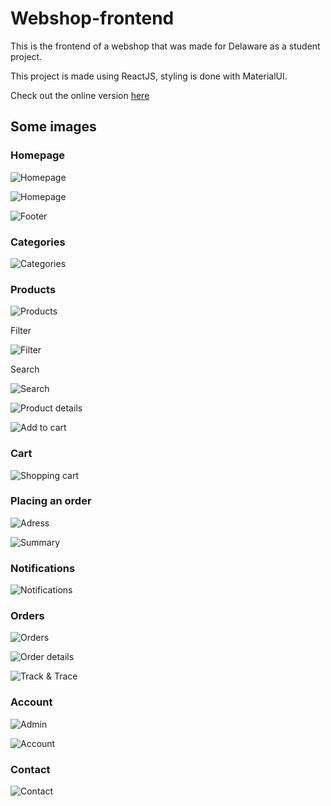 # Webshop-frontend
This is the frontend of a webshop that was made for Delaware as a student project.

This project is made using ReactJS, styling is done with MaterialUI.

Check out the online version [here](https://dws.qwict.com)

## Some images

### Homepage

![Homepage](./images/homepage.png)

![Homepage](./images/homepage2.png)

![Footer](./images/footer.png)

### Categories

![Categories](./images/categories.png)

### Products

![Products](./images/products.png)

Filter

![Filter](./images/filter.png)

Search

![Search](./images/search.png)

![Product details](./images/productDetail.png)

![Add to cart](./images/addToCart.png)

### Cart

![Shopping cart](./images/cart.png)

### Placing an order

![Adress](./images/orderPlace.png)

![Summary](./images/orderSummary.png)

### Notifications

![Notifications](./images/notifications.png)

### Orders

![Orders](./images/orders.png)

![Order details](./images/orderDetail.png)

![Track & Trace](./images/trace.png)

### Account

![Admin](./images/admin.png)

![Account](./images/account.png)

### Contact

![Contact](./images/contact.png)